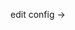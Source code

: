 
edit config ->

<appSettings>
    <add key="baseUrl" value="" />
    <add key="user" value="" />
    <add key="password" value="" />
</appSettings>
  
